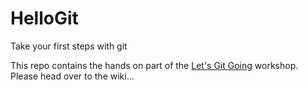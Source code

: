 # HelloGit
Take your first steps with git

This repo contains the hands on part of the [Let's Git Going](https://gitpitch.com/baloise/pitches/letsGitGoing) workshop.
Please head over to the wiki... 
 
